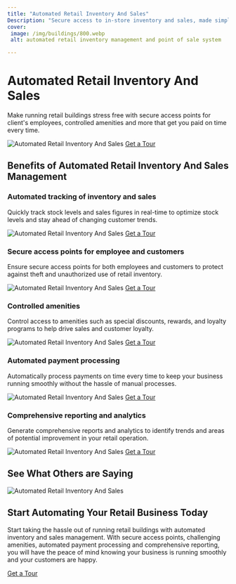 ```yaml
---
title: "Automated Retail Inventory And Sales"
Description: "Secure access to in-store inventory and sales, made simple with an automated retail solution. Take the hassle out of tracking items, tracking sales or monitoring customer access with automated inventory and sales, using no special characters. Try now - Automated Retail Inventory and Sales!"
cover:
 image: /img/buildings/800.webp
 alt: automated retail inventory management and point of sale system

---
```

<h1>Automated Retail Inventory And Sales</h1>
<p>Make running retail buildings stress free with secure access points for client's employees, controlled amenities and more that get you paid on time every time.</p> 
<img src="/img/buildings/1.webp" alt="Automated Retail Inventory And Sales"  />
<a href="/contact" class="btn btn-primary">Get a Tour</a>
<h2>Benefits of Automated Retail Inventory And Sales Management</h2>
<h3>Automated tracking of inventory and sales</h3>
<p>Quickly track stock levels and sales figures in real-time to optimize stock levels and stay ahead of changing customer trends.</p>
<img src="/img/buildings/2.webp" alt="Automated Retail Inventory And Sales"  />
<a href="/contact" class="btn btn-primary">Get a Tour</a>
<h3>Secure access points for employee and customers</h3>
<p>Ensure secure access points for both employees and customers to protect against theft and unauthorized use of retail inventory.</p>
<img src="/img/buildings/3.webp" alt="Automated Retail Inventory And Sales"  />
<a href="/contact" class="btn btn-primary">Get a Tour</a>
<h3>Controlled amenities</h3>
<p>Control access to amenities such as special discounts, rewards, and loyalty programs to help drive sales and customer loyalty.</p>
<img src="/img/buildings/4.webp" alt="Automated Retail Inventory And Sales"  />
<a href="/contact" class="btn btn-primary">Get a Tour</a>

<h3>Automated payment processing</h3>
<p>Automatically process payments on time every time to keep your business running smoothly without the hassle of manual processes.</p>
<img src="/img/buildings/5.webp" alt="Automated Retail Inventory And Sales"  />
<a href="/contact" class="btn btn-primary">Get a Tour</a>
<h3>Comprehensive reporting and analytics</h3>
<p>Generate comprehensive reports and analytics to identify trends and areas of potential improvement in your retail operation.</p>
<img src="/img/buildings/6.webp" alt="Automated Retail Inventory And Sales"  />
<a href="/contact" class="btn btn-primary">Get a Tour</a>
<h2>See What Others are Saying</h2>
<img src="/img/buildings/7.webp" alt="Automated Retail Inventory And Sales"  />
<h2>Start Automating Your Retail Business Today</h2>
<p>Start taking the hassle out of running retail buildings with automated inventory and sales management. With secure access points, challenging amenities, automated payment processing and comprehensive reporting, you will have the peace of mind knowing your business is running smoothly and your customers are happy.</p>
<a href="/contact" class="btn btn-primary">Get a Tour</a>